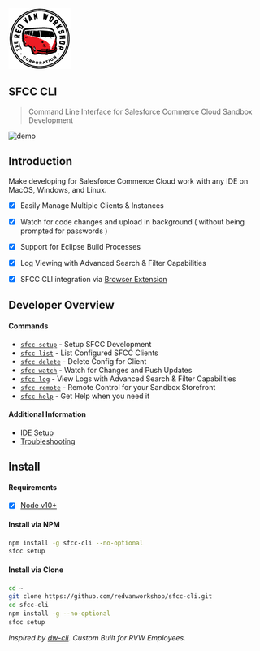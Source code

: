 ![Logo](docs/img/logo.png "Logo")

SFCC CLI
---

> Command Line Interface for Salesforce Commerce Cloud Sandbox Development

![demo](https://sfcc-cli.s3.amazonaws.com/demo.gif?v=1.1.0)


Introduction
---

Make developing for Salesforce Commerce Cloud work with any IDE on MacOS, Windows, and Linux.

- [X] Easily Manage Multiple Clients & Instances
- [X] Watch for code changes and upload in background ( without being prompted for passwords )
- [X] Support for Eclipse Build Processes
- [X] Log Viewing with Advanced Search & Filter Capabilities
- [X] SFCC CLI integration via [Browser Extension](https://github.com/redvanworkshop/sfcc-remote)


Developer Overview
---

#### Commands

* [`sfcc setup`](docs/cmd-setup.md) - Setup SFCC Development
* [`sfcc list`](docs/cmd-list.md) - List Configured SFCC Clients
* [`sfcc delete`](docs/cmd-delete.md) - Delete Config for Client
* [`sfcc watch`](docs/cmd-watch.md) - Watch for Changes and Push Updates
* [`sfcc log`](docs/cmd-log.md) - View Logs with Advanced Search & Filter Capabilities
* [`sfcc remote`](docs/cmd-remote.md) - Remote Control for your Sandbox Storefront
* [`sfcc help`](docs/cmd-help.md) - Get Help when you need it

#### Additional Information

* [IDE Setup](docs/ide-setup.md)
* [Troubleshooting](docs/troubleshooting.md)


Install
---

#### Requirements

- [X] [Node v10+](https://nodejs.org/en/download/)

#### Install via NPM

```bash
npm install -g sfcc-cli --no-optional
sfcc setup
```

#### Install via Clone

```bash
cd ~
git clone https://github.com/redvanworkshop/sfcc-cli.git
cd sfcc-cli
npm install -g --no-optional
sfcc setup
```

_Inspired by [dw-cli](https://github.com/mzwallace/dw-cli). Custom Built for RVW Employees._
